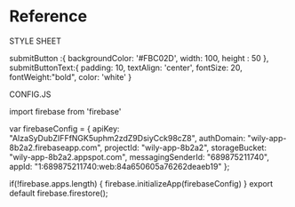 # Reference

STYLE SHEET

 submitButton :{
      backgroundColor: '#FBC02D',
      width: 100,
      height : 50
    },
      submitButtonText:{
    padding: 10,
    textAlign: 'center',
    fontSize: 20,
    fontWeight:"bold",
    color: 'white'
  }
  
  
CONFIG.JS
  
import firebase from 'firebase'

var firebaseConfig = {
  apiKey: "AIzaSyDubZIFFfNGK5uphm2zdZ9DsiyCck98cZ8",
  authDomain: "wily-app-8b2a2.firebaseapp.com",
  projectId: "wily-app-8b2a2",
  storageBucket: "wily-app-8b2a2.appspot.com",
  messagingSenderId: "689875211740",
  appId: "1:689875211740:web:84a650605a76262deaeb19"
};

  if(!firebase.apps.length)
{
firebase.initializeApp(firebaseConfig)
}
export default firebase.firestore();
  
  
  
